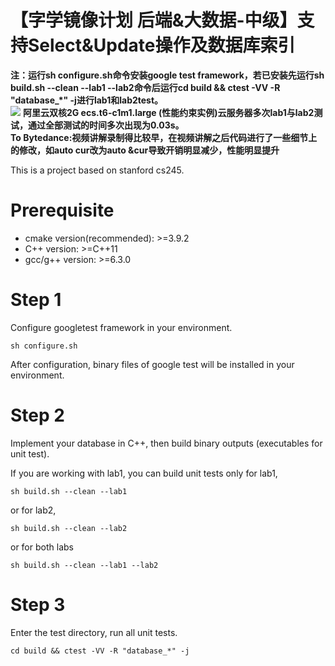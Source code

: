 # 【字学镜像计划 后端&大数据-中级】支持Select&Update操作及数据库索引
**注：运行sh configure.sh命令安装google test framework，若已安装先运行sh build.sh --clean --lab1 --lab2命令后运行cd build && ctest -VV -R "database_*" -j进行lab1和lab2test。**<br>
![](https://s3.bmp.ovh/imgs/2022/03/122d555393e56cb3.jpg)
**阿里云双核2G ecs.t6-c1m1.large (性能约束实例)云服务器多次lab1与lab2测试，通过全部测试的时间多次出现为0.03s。**<br>
**To Bytedance:视频讲解录制得比较早，在视频讲解之后代码进行了一些细节上的修改，如auto cur改为auto &cur导致开销明显减少，性能明显提升**

This is a project based on stanford cs245.

# Prerequisite
- cmake version(recommended): >=3.9.2
- C++ version: >=C++11
- gcc/g++ version: >=6.3.0

# Step 1
Configure googletest framework in your environment.

`sh configure.sh`

After configuration, binary files of google test will be installed in your environment.

# Step 2
Implement your database in C++, then build binary outputs (executables for unit test).

If you are working with lab1, you can build unit tests only for lab1,

`sh build.sh --clean --lab1`

or for lab2,

`sh build.sh --clean --lab2`

or for both labs

`sh build.sh --clean --lab1 --lab2`

# Step 3
Enter the test directory, run all unit tests.

`cd build && ctest -VV -R "database_*" -j`
